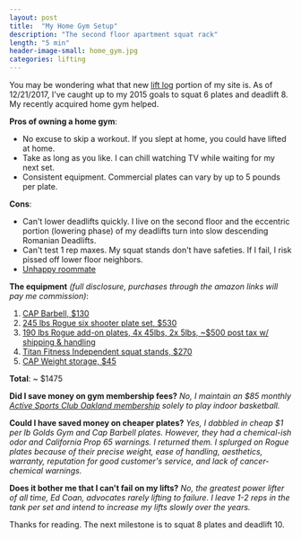 ```yaml
---
layout: post
title:  "My Home Gym Setup"
description: "The second floor apartment squat rack"
length: "5 min"
header-image-small: home_gym.jpg
categories: lifting
---
```


You may be wondering what that new [lift log](https://www.youtube.com/channel/UCB_5VNW2kpkCRn-aH9lNBqQ) portion of my
site is. As of 12/21/2017, I've caught up to my 2015 goals to squat 6 plates and deadlift 8. My recently acquired home
gym helped.

**Pros of owning a home gym**:
* No excuse to skip a workout. If you slept at home, you could have lifted at home.
* Take as long as you like. I can chill watching TV while waiting for my next set.
* Consistent equipment. Commercial plates can vary by up to 5 pounds per plate.

**Cons**:
* Can't lower deadlifts quickly. I live on the second floor and the eccentric portion (lowering phase) of my deadlifts
turn into slow descending Romanian Deadlifts.
* Can't test 1 rep maxes. My squat stands don't have safeties. If I fail, I risk pissed off lower floor neighbors.
* [Unhappy roommate](http://www.justindelacruz.me/)

**The equipment** *(full disclosure, purchases through the amazon links will pay me commission)*:
1. [CAP Barbell, $130](https://www.amazon.com/gp/product/B001K4OPY2/ref=as_li_tl?ie=UTF8&camp=1789&creative=9325&creativeASIN=B001K4OPY2&linkCode=as2&tag=shaboyrayz-20&linkId=9c5116b403badaff9e8621674e1de480)
2. [245 lbs Rogue six shooter plate set, $530](https://www.roguefitness.com/rogue-6-shooter-olympic-plates)
3. [190 lbs Rogue add-on plates, 4x 45lbs, 2x 5lbs, ~$500 post tax w/ shipping & handling](https://www.roguefitness.com/rogue-6-shooter-olympic-plates)
4. [Titan Fitness Independent squat stands, $270](https://www.titan.fitness/2x3-upright-hd-squat-stand-deadlift-weight-rack.html)
5. [CAP Weight storage, $45](https://www.amazon.com/gp/product/B000VJP0TG/ref=as_li_tl?ie=UTF8&camp=1789&creative=9325&creativeASIN=B000VJP0TG&linkCode=as2&tag=shaboyrayz-20&linkId=85912985f879e691d903b4555f86c9e4)

**Total**: ~ $1475

**Did I save money on gym membership fees?** *No, I maintain an $85 monthly
[Active Sports Club Oakland membership](https://activesportsclubs.com/clubs/oakland-city-center/) solely to play indoor
basketball.*

**Could I have saved money on cheaper plates?** *Yes, I dabbled in cheap $1 per lb Golds Gym and Cap Barbell plates. However,
they had a chemical-ish odor and California Prop 65 warnings. I returned them. I splurged on Rogue plates because of their
precise weight, ease of handling, aesthetics, warranty, reputation for good customer's service, and lack of cancer-chemical
warnings.*

**Does it bother me that I can't fail on my lifts?** *No, the greatest power lifter of all time, Ed Coan, advocates rarely
lifting to failure. I leave 1-2 reps in the tank per set and intend to increase my lifts slowly over the years.*

Thanks for reading. The next milestone is to squat 8 plates and deadlift 10.
